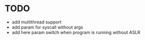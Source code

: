 # TODO

- add multithread support
- add param for syscall without args
- add here param switch when program is running without ASLR
